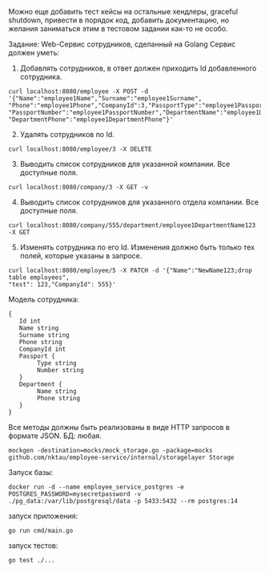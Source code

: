 Можно еще добавить тест кейсы на остальные хендлеры, graceful shutdown, привести в порядок код, добавить документацию,
но желания заниматься этим в тестовом задании как-то не особо.




Задание:
Web-Сервис сотрудников, сделанный на Golang Сервис должен уметь:
1. Добавлять сотрудников, в ответ должен приходить Id добавленного сотрудника.
```
curl localhost:8080/employee -X POST -d '{"Name":"employee1Name","Surname":"employee1Surname",
"Phone":"employee1Phone","CompanyId":3,"PassportType":"employee1PassportType",
"PassportNumber":"employee1PassportNumber","DepartmentName":"employee1DepartmentName",
"DepartmentPhone":"employee1DepartmentPhone"}'
```
2. Удалять сотрудников по Id.
```
curl localhost:8080/employee/3 -X DELETE
```

3. Выводить список сотрудников для указанной компании. Все доступные поля.
```
curl localhost:8080/company/3 -X GET -v
```


4. Выводить список сотрудников для указанного отдела компании. Все доступные поля.
```
curl localhost:8080/company/555/department/employee1DepartmentName123 -X GET
```
5. Изменять сотрудника по его Id. Изменения должно быть только тех
   полей, которые указаны в запросе.
```
curl localhost:8080/employee/5 -X PATCH -d '{"Name":"NewName123;drop table employees", 
"test": 123,"CompanyId": 555}'
```



Модель сотрудника:
```
{
   Id int
   Name string 
   Surname string 
   Phone string 
   CompanyId int 
   Passport {
        Type string
        Number string 
   }
   Department { 
        Name string
        Phone string
   }
}
```
Все методы должны быть реализованы в виде HTTP запросов в формате JSON. БД: любая.



```
mockgen -destination=mocks/mock_storage.go -package=mocks  github.com/nktau/employee-service/internal/storagelayer Storage

```

Запуск базы:
```
docker run -d --name employee_service_postgres -e POSTGRES_PASSWORD=mysecretpassword -v ./pg_data:/var/lib/postgresql/data -p 5433:5432 --rm postgres:14
```
запуск приложения:
```
go run cmd/main.go
```
запуск тестов:
```
go test ./...
```